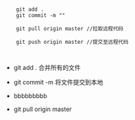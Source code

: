 # 

``` git 

    git add .
    git commit -m ""

    git pull origin master //拉取远程代码

    git push origin master //提交至远程代码

    
```

*  git add . 合并所有的文件
*  git commit -m 将文件提交到本地

*  bbbbbbbbb

*  git pull origin master 